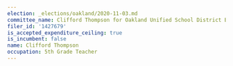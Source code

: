 ```yaml
---
election: _elections/oakland/2020-11-03.md
committee_name: Clifford Thompson for Oakland Unified School District Board 2020
filer_id: '1427679'
is_accepted_expenditure_ceiling: true
is_incumbent: false
name: Clifford Thompson
occupation: 5th Grade Teacher
---
```

